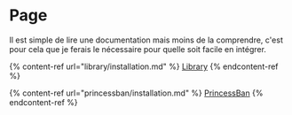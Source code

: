 # Page

Il est simple de lire une documentation mais moins de la comprendre, c'est pour cela que je ferais le nécessaire pour quelle soit facile en intégrer.

{% content-ref url="library/installation.md" %}
[Library](library/installation.md)
{% endcontent-ref %}

{% content-ref url="princessban/installation.md" %}
[PrincessBan](princessban/installation.md)
{% endcontent-ref %}